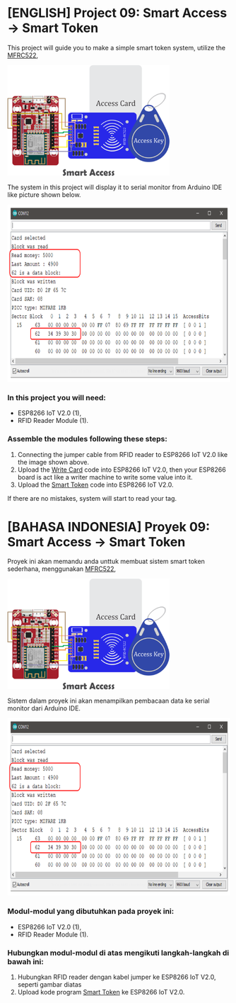 # [ENGLISH] Project 09: Smart Access -> Smart Token
This project will guide you to make a simple smart token system, utilize the [MFRC522](https://www.nxp.com/docs/en/data-sheet/MF1S50YYX_V1.pdf), 

<img src="/images/09_smart_access.png" height="250">

The system in this project will display it to serial monitor from Arduino IDE like picture shown below.

<img src="/images/smart_token.PNG" height="400">

### In this project you will need:
* ESP8266 IoT V2.0 (1),
* RFID Reader Module (1).

### Assemble the modules following these steps:
1. Connecting the jumper cable from RFID reader to ESP8266 IoT V2.0 like the image shown above.
2. Upload the [Write Card](/09_Smart_Access/2_Write_card) code into ESP8266 IoT V2.0, then your ESP8266 board is act like a writer machine to write some value into it.
3. Upload the [Smart Token](/09_Smart_Access/Smart_Token) code into ESP8266 IoT V2.0.

If there are no mistakes, system will start to read your tag. 

# [BAHASA INDONESIA] Proyek 09: Smart Access -> Smart Token
Proyek ini akan memandu anda unttuk membuat sistem smart token sederhana, menggunakan [MFRC522](https://www.nxp.com/docs/en/data-sheet/MF1S50YYX_V1.pdf), 

<img src="/images/09_smart_access.png" height="250">

Sistem dalam proyek ini akan menampilkan pembacaan data ke serial monitor dari Arduino IDE.

<img src="/images/smart_token.PNG" height="400">

### Modul-modul yang dibutuhkan pada proyek ini:
* ESP8266 IoT V2.0 (1),
* RFID Reader Module (1).

### Hubungkan modul-modul di atas mengikuti langkah-langkah di bawah ini:
1. Hubungkan RFID reader dengan kabel jumper ke ESP8266 IoT V2.0, seperti gambar diatas
3. Upload kode program [Smart Token](/09_Smart_Access/Smart_Token) ke ESP8266 IoT V2.0.



